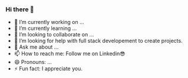 ### Hi there 👋

- 🔭 I’m currently working on ...
- 🌱 I’m currently learning ...
- 👯 I’m looking to collaborate on ...
- 🤔 I’m looking for help with full stack developement to create projects.
- 💬 Ask me about ...
- 📫 How to reach me: Follow me on Linkedin😎
- 😄 Pronouns: ...
- ⚡ Fun fact: I appreciate you.

